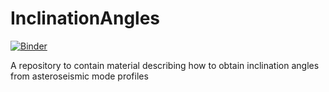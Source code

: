 # InclinationAngles
[![Binder](https://mybinder.org/badge_logo.svg)](https://mybinder.org/v2/gh/jsk389/InclinationAngles/9d24fc4342d97a07e855a8a47be60b333bac3be5)

A repository to contain material describing how to obtain inclination angles from asteroseismic mode profiles
